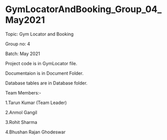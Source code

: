 # GymLocatorAndBooking_Group_04_May2021

Topic: Gym Locator and Booking  

Group no: 4 

Batch: May 2021

Project code is in GymLocator file.

Documentaion is in Document Folder.

Database tables are in Database folder.


Team Members:-

1.Tarun Kumar (Team Leader)

2.Anmol Gangil

3.Rohit Sharma

4.Bhushan Rajan Ghodeswar 
